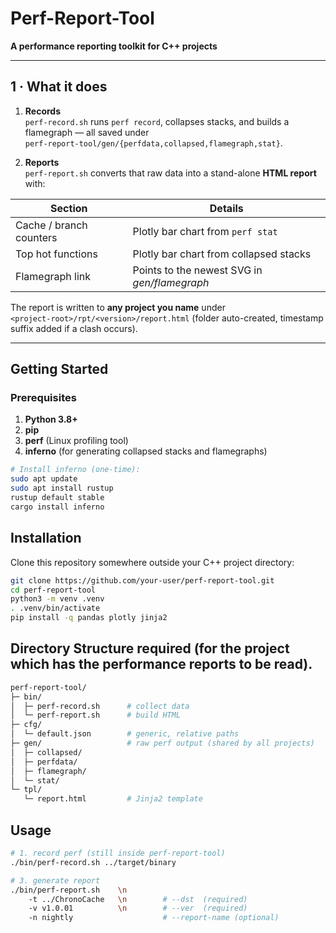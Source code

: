 # Perf-Report-Tool

**A performance reporting toolkit for C++ projects**

---

## 1 · What it does

1. **Records**  
   `perf-record.sh` runs `perf record`, collapses stacks, and builds a flamegraph — all saved under  
   `perf-report-tool/gen/{perfdata,collapsed,flamegraph,stat}`.

2. **Reports**  
   `perf-report.sh` converts that raw data into a stand-alone **HTML report** with:

| Section | Details |
|---------|---------|
| Cache / branch counters | Plotly bar chart from `perf stat`            |
| Top hot functions       | Plotly bar chart from collapsed stacks       |
| Flamegraph link         | Points to the newest SVG in *gen/flamegraph* |

The report is written to **any project you name** under  
`<project-root>/rpt/<version>/report.html` (folder auto-created, timestamp suffix added if a clash occurs).

---

## Getting Started

### Prerequisites

1. **Python 3.8+**
2. **pip**
3. **perf** (Linux profiling tool)
4. **inferno** (for generating collapsed stacks and flamegraphs)

```bash
# Install inferno (one-time):
sudo apt update
sudo apt install rustup
rustup default stable
cargo install inferno
```

## Installation

Clone this repository somewhere outside your C++ project directory:

```bash
git clone https://github.com/your-user/perf-report-tool.git
cd perf-report-tool
python3 -m venv .venv
. .venv/bin/activate
pip install -q pandas plotly jinja2
```

## Directory Structure required (for the project which has the performance reports to be read).

```bash
perf-report-tool/
├─ bin/
│  ├─ perf-record.sh      # collect data
│  └─ perf-report.sh      # build HTML
├─ cfg/
│  └─ default.json        # generic, relative paths
├─ gen/                   # raw perf output (shared by all projects)
│  ├─ collapsed/   
│  ├─ perfdata/   
│  ├─ flamegraph/   
│  └─ stat/
└─ tpl/
   └─ report.html         # Jinja2 template
```


## Usage
```bash
# 1. record perf (still inside perf-report-tool)
./bin/perf-record.sh ../target/binary

# 3. generate report
./bin/perf-report.sh    \n
    -t ../ChronoCache   \n        # --dst  (required)
    -v v1.0.01          \n        # --ver  (required)
    -n nightly                    # --report-name (optional)
```
